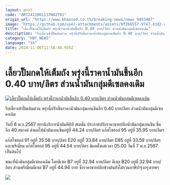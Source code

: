 ```yaml
---
layout: post
code: "ART2411061137N42T0J"
origin_url: "https://www.khaosod.co.th/breaking-news/news_9493487"
image: "https://github.com/user-attachments/assets/0f2b6557-9747-43d2-a68c-8e15be479b81"
title: "เลี้ยวปั๊มกดให้เต็มถัง พรุ่งนี้ราคาน้ำมันขึ้นอีก 0.40 บาท/ลิตร ส่วนน้ำมันกลุ่มดีเซลคงเดิม"
description: "รีบเลี้ยวเข้าปั๊มเติมด่วน พรุ่งนี้ปรับขึ้นราคาน้ำมันกลุ่มเบนซินอีก 0.40 บาท/ลิตร ส่วนน้ำมันกลุ่มดีเซลคงเดิม มีผลตี 5 วันที่ 7 พ.ย.2567"
category: "HOT_NEWS"
language: "th"
date: 2024-11-06T11:58:48.935Z
---
```


# เลี้ยวปั๊มกดให้เต็มถัง พรุ่งนี้ราคาน้ำมันขึ้นอีก 0.40 บาท/ลิตร ส่วนน้ำมันกลุ่มดีเซลคงเดิม

[![เลี้ยวปั๊มกดให้เต็มถัง พรุ่งนี้ราคาน้ำมันขึ้นอีก 0.40 บาท/ลิตร ส่วนน้ำมันกลุ่มดีเซลคงเดิม](https://www.khaosod.co.th/wpapp/uploads/2024/11/price.jpg "เลี้ยวปั๊มกดให้เต็มถัง พรุ่งนี้ราคาน้ำมันขึ้นอีก 0.40 บาท/ลิตร ส่วนน้ำมันกลุ่มดีเซลคงเดิม")](https://www.khaosod.co.th/wpapp/uploads/2024/11/price.jpg)

รีบเลี้ยวเข้าปั๊มเติมด่วน พรุ่งนี้ปรับขึ้นราคาน้ำมันกลุ่มเบนซินอีก 0.40 บาท/ลิตร ส่วนน้ำมันกลุ่มดีเซลคงเดิม

วันที่ 6 พ.ย.2567 สถานีบริการน้ำมันพีทีที สเตชั่น ประกาศปรับราคาขายปลีกน้ำมันกลุ่มเบนซิน ขึ้นอีก 40 สตางค์ ส่งผลให้น้ำมันเบนซินอยู่ที่ 44.24 บาท/ลิตร แก๊สโซฮอล์ 95 อยู่ที่ 35.95 บาท/ลิตร

แก๊สโซฮอล์ 91 อยู่ที่ 35.58 บาท/ลิตร E20 อยู่ที่ 33.84 บาท/ลิตร E85 อยู่ที่ 33.59 บาท/ลิตร และพรีเมี่ยม แก๊สโซฮอล์ 95 อยู่ที่ 44.54 บาท/ลิตร มีผลตั้งแต่เวลา 05.00 วันที่ 7 พ.ย.2567 เป็นต้นไป

ขณะที่น้ำมันกลุ่มดีเซลคงเดิม โดยดีเซล B7 อยู่ที่ 32.94 บาท/ลิตร ดีเซล B20 อยู่ที่ 32.94 บาท/ลิตร ส่วนพรีเมี่ยมดีเซล B7 อยู่ที่ 44.94 บาท ซึ่งราคาขายปลีกข้างต้นยังไม่รวมภาษีบำรุงกรุงเทพฯ

[![](https://www.khaosod.co.th/wpapp/uploads/2024/11/น้ำมัน.jpg)](https://www.khaosod.co.th/wpapp/uploads/2024/11/น้ำมัน.jpg)